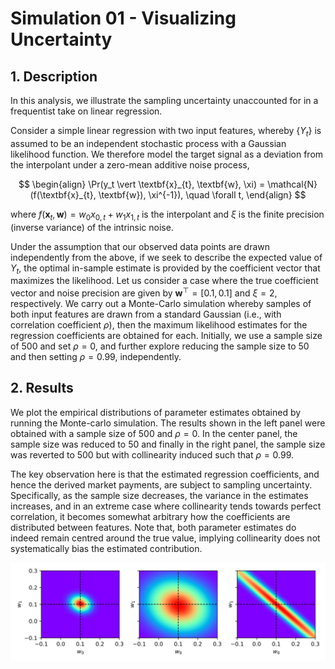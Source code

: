 # Simulation 01 - Visualizing Uncertainty

## 1. Description
In this analysis, we illustrate the sampling uncertainty unaccounted for in a frequentist take on linear regression. 

Consider a simple linear regression with two input features, whereby $\{Y_t\}$ is assumed to be an independent stochastic process with a Gaussian likelihood function. We therefore model the target signal as a deviation from the interpolant under a zero-mean additive noise process,

$$
\begin{align}
    \Pr(y_t \vert \textbf{x}_{t}, \textbf{w}, \xi) = \mathcal{N}(f(\textbf{x}_{t}, \textbf{w}), \xi^{-1}), \quad \forall t,
\end{align}
$$

where $f(\textbf{x}_{t}, \textbf{w}) = w_0 x_{0, t} + w_1 x_{1, t}$ is the interpolant and $\xi$ is the finite precision (inverse variance) of the intrinsic noise.

Under the assumption that our observed data points are drawn independently from the above, if we seek to describe the expected value of $Y_t$, the optimal in-sample estimate is provided by the coefficient vector that maximizes the likelihood. Let us consider a case where the true coefficient vector and noise precision are given by $\textbf{w}^{\top} = [0.1, 0.1]$ and $\xi = 2$, respectively. We carry out a Monte-Carlo simulation whereby samples of both input features are drawn from a standard Gaussian (i.e., with correlation coefficient $\rho$), then the maximum likelihood estimates for the regression coefficients are obtained for each. Initially, we use a sample size of $500$ and set $\rho=0$, and further explore reducing the sample size to $50$ and then setting $\rho=0.99$, independently.

## 2. Results
We plot the empirical distributions of parameter estimates obtained by running the Monte-carlo simulation. The results shown in the left panel were obtained with a sample size of 500 and $\rho=0$. In the center panel, the sample size was reduced to $50$ and finally in the right panel, the sample size was reverted to $500$ but with collinearity induced such that $\rho=0.99$.

The key observation here is that the estimated regression coefficients, and hence the derived market payments, are subject to sampling uncertainty. Specifically, as the sample size decreases, the variance in the estimates increases, and in an extreme case where collinearity tends towards perfect correlation, it becomes somewhat arbitrary how the coefficients are distributed between features. Note that, both parameter estimates do indeed remain centred around the true value, implying collinearity does not systematically bias the estimated contribution.

![](./docs/sim01-visualizing-uncertainty/coefficient_uncertainty.png)  